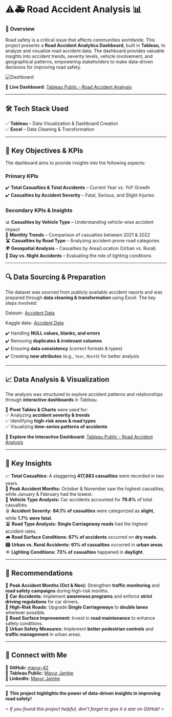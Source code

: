 # ⚠️🚑 Road Accident Analysis 📊

### 🌟 Overview  
Road safety is a critical issue that affects communities worldwide. This project presents a **Road Accident Analytics Dashboard**, built in **Tableau**, to analyze and visualize road accident data. The dashboard provides valuable insights into accident trends, severity levels, vehicle involvement, and geographical patterns, empowering stakeholders to make data-driven decisions for improving road safety.  

![Dashboard](https://github.com/user-attachments/assets/ee911867-72a3-4142-9611-b9074073fbb2)

🔗 **Live Dashboard:** [Tableau Public - Road Accident Analysis](https://public.tableau.com/app/profile/mayur.jambe/viz/RoadAccidentAnalysis_17382330961130/HOME?publish=yes)  

---

## 🛠️ Tech Stack Used  
✅ **Tableau** – Data Visualization & Dashboard Creation  
✅ **Excel** – Data Cleaning & Transformation  

---

## 🎯 Key Objectives & KPIs  
The dashboard aims to provide insights into the following aspects:  

### **Primary KPIs**  
✔️ **Total Casualties & Total Accidents** – Current Year vs. YoY Growth  
✔️ **Casualties by Accident Severity** – Fatal, Serious, and Slight Injuries  

### **Secondary KPIs & Insights**  
📊 **Casualties by Vehicle Type** – Understanding vehicle-wise accident impact  
📅 **Monthly Trends** – Comparison of casualties between 2021 & 2022  
🛣️ **Casualties by Road Type** – Analyzing accident-prone road categories  
🌍 **Geospatial Analysis** – Casualties by Area/Location (Urban vs. Rural)  
🌙 **Day vs. Night Accidents** – Evaluating the role of lighting conditions  

---

## 🔍 Data Sourcing & Preparation  
The dataset was sourced from publicly available accident reports and was prepared through **data cleaning & transformation** using Excel. The key steps involved:  

Dataset- [Accident Data](https://drive.google.com/drive/folders/122ewqkXCABjuDEHpLFmMCv_QS4Cu7t84?usp=sharing)

Kaggle data- [Accident Data](https://www.kaggle.com/datasets/charliescott556/uk-vehicle-accident-database-2019-2022)

✔️ Handling **NULL values, blanks, and errors**  
✔️ Removing **duplicates & irrelevant columns**  
✔️ Ensuring **data consistency** (correct formats & types)  
✔️ Creating **new attributes** (e.g., `Year`, `Month`) for better analysis  

---

## 📈 Data Analysis & Visualization  
The analysis was structured to explore accident patterns and relationships through **interactive dashboards** in Tableau.  

📌 **Pivot Tables & Charts** were used for:  
✅ Analyzing **accident severity & trends**  
✅ Identifying **high-risk areas & road types**  
✅ Visualizing **time-series patterns of accidents**  

🔗 **Explore the Interactive Dashboard:** [Tableau Public - Road Accident Analysis](https://public.tableau.com/app/profile/mayur.jambe/viz/RoadAccidentAnalysis_17382330961130/HOME?publish=yes)  

---

## 🔑 Key Insights  

📈 **Total Casualties:** A staggering **417,883 casualties** were recorded in two years.  
📅 **Peak Accident Months:** October & November saw the highest casualties, while January & February had the lowest.  
🚗 **Vehicle Type Analysis:** Car accidents accounted for **79.8%** of total casualties.  
🩸 **Accident Severity:** **84.1% of casualties** were categorized as **slight**, while **1.7% were fatal**.  
🛣️ **Road Type Analysis:** **Single Carriageway roads** had the highest accident rates.  
🌧️ **Road Surface Conditions:** **67% of accidents** occurred on **dry roads**.  
🏙️ **Urban vs. Rural Accidents:** **61% of casualties** occurred in **urban areas**.  
☀️ **Lighting Conditions:** **73% of casualties** happened in **daylight**.  

---

## 📢 Recommendations  

🔹 **Peak Accident Months (Oct & Nov):** Strengthen **traffic monitoring** and **road safety campaigns** during high-risk months.  
🔹 **Car Accidents:** Implement **awareness programs** and enforce **strict driving regulations** for car drivers.  
🔹 **High-Risk Roads:** Upgrade **Single Carriageways** to **double lanes** wherever possible.  
🔹 **Road Surface Improvement:** Invest in **road maintenance** to enhance safety conditions.  
🔹 **Urban Safety Measures:** Implement **better pedestrian controls** and **traffic management** in urban areas.  

---

## 📢 Connect with Me  
🔗 **GitHub:** [mayur-42](https://github.com/mayur-42)  
🔗 **Tableau Public:** [Mayur Jambe](https://public.tableau.com/app/profile/mayur.jambe)  
🔗 **LinkedIn:** [Mayur Jambe](https://www.linkedin.com/in/mayurjambe42/)  

---

🚀 **This project highlights the power of data-driven insights in improving road safety!**  

⭐ _If you found this project helpful, don’t forget to give it a star on GitHub!_ ⭐  










